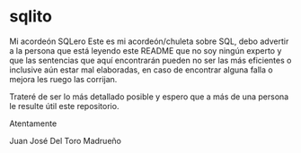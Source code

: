 # sqlito
Mi acordeón SQLero
Este es mi acordeón/chuleta sobre SQL, debo advertir a la persona que está leyendo este README que no soy ningún experto y que las sentencias que aquí encontrarán pueden no ser las más eficientes o inclusive aún estar mal elaboradas, en caso de encontrar alguna falla o mejora les ruego las corrijan.

Trateré de ser lo más detallado posible y espero que a más de una persona le resulte útil este repositorio.

Atentamente

Juan José Del Toro Madrueño

